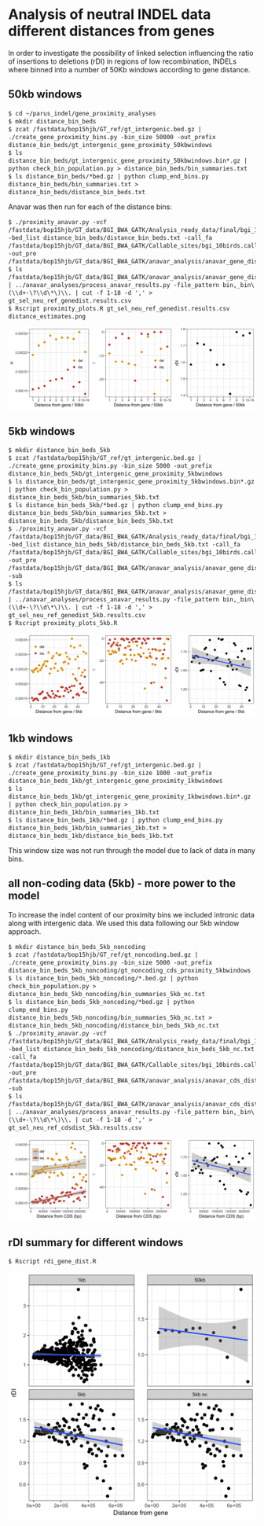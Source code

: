 # Analysis of neutral INDEL data different distances from genes 

In order to investigate the possibility of linked selection influencing the ratio of insertions to deletions (rDI) in
regions of low recombination, INDELs where binned into a number of 50Kb windows according to gene distance.

## 50kb windows

```
$ cd ~/parus_indel/gene_proximity_analyses
$ mkdir distance_bin_beds
$ zcat /fastdata/bop15hjb/GT_ref/gt_intergenic.bed.gz | ./create_gene_proximity_bins.py -bin_size 50000 -out_prefix distance_bin_beds/gt_intergenic_gene_proximity_50kbwindows
$ ls distance_bin_beds/gt_intergenic_gene_proximity_50kbwindows.bin*.gz | python check_bin_population.py > distance_bin_beds/bin_summaries.txt
$ ls distance_bin_beds/*bed.gz | python clump_end_bins.py distance_bin_beds/bin_summaries.txt > distance_bin_beds/distance_bin_beds.txt
```

Anavar was then run for each of the distance bins:

```
$ ./proximity_anavar.py -vcf /fastdata/bop15hjb/GT_data/BGI_BWA_GATK/Analysis_ready_data/final/bgi_10birds.filtered_indels.pol.anno.recomb.line.vcf.gz -bed_list distance_bin_beds/distance_bin_beds.txt -call_fa /fastdata/bop15hjb/GT_data/BGI_BWA_GATK/Callable_sites/bgi_10birds.callable.fa -out_pre /fastdata/bop15hjb/GT_data/BGI_BWA_GATK/anavar_analysis/anavar_gene_distance/gt_sel_neu_ref_genedist
$ ls /fastdata/bop15hjb/GT_data/BGI_BWA_GATK/anavar_analysis/anavar_gene_distance/*results* | ../anavar_analyses/process_anavar_results.py -file_pattern bin,_bin\(\\d+-\?\\d\*\)\\. | cut -f 1-18 -d ',' > gt_sel_neu_ref_genedist.results.csv
$ Rscript proximity_plots.R gt_sel_neu_ref_genedist.results.csv distance_estimates.png 
```

![dist_plot_1](distance_estimates.png)

## 5kb windows

```
$ mkdir distance_bin_beds_5kb
$ zcat /fastdata/bop15hjb/GT_ref/gt_intergenic.bed.gz | ./create_gene_proximity_bins.py -bin_size 5000 -out_prefix distance_bin_beds_5kb/gt_intergenic_gene_proximity_5kbwindows
$ ls distance_bin_beds/gt_intergenic_gene_proximity_5kbwindows.bin*.gz | python check_bin_population.py > distance_bin_beds_5kb/bin_summaries_5kb.txt
$ ls distance_bin_beds_5kb/*bed.gz | python clump_end_bins.py distance_bin_beds_5kb/bin_summaries_5kb.txt > distance_bin_beds_5kb/distance_bin_beds_5kb.txt
$ ./proximity_anavar.py -vcf /fastdata/bop15hjb/GT_data/BGI_BWA_GATK/Analysis_ready_data/final/bgi_10birds.filtered_indels.pol.anno.recomb.line.vcf.gz -bed_list distance_bin_beds_5kb/distance_bin_beds_5kb.txt -call_fa /fastdata/bop15hjb/GT_data/BGI_BWA_GATK/Callable_sites/bgi_10birds.callable.fa -out_pre /fastdata/bop15hjb/GT_data/BGI_BWA_GATK/anavar_analysis/anavar_gene_distance_5kb/gt_sel_neu_ref_genedist_5kb -sub
$ ls /fastdata/bop15hjb/GT_data/BGI_BWA_GATK/anavar_analysis/anavar_gene_distance_5kb/*results* | ../anavar_analyses/process_anavar_results.py -file_pattern bin,_bin\(\\d+-\?\\d\*\)\\. | cut -f 1-18 -d ',' > gt_sel_neu_ref_genedist_5kb.results.csv
$ Rscript proximity_plots_5kb.R 
```

![5kb_dist](distance_estimates_5kb.png)

## 1kb windows

```
$ mkdir distance_bin_beds_1kb
$ zcat /fastdata/bop15hjb/GT_ref/gt_intergenic.bed.gz | ./create_gene_proximity_bins.py -bin_size 1000 -out_prefix distance_bin_beds_1kb/gt_intergenic_gene_proximity_1kbwindows
$ ls distance_bin_beds_1kb/gt_intergenic_gene_proximity_1kbwindows.bin*.gz | python check_bin_population.py > distance_bin_beds_1kb/bin_summaries_1kb.txt
$ ls distance_bin_beds_1kb/*bed.gz | python clump_end_bins.py distance_bin_beds_1kb/bin_summaries_1kb.txt > distance_bin_beds_1kb/distance_bin_beds_1kb.txt
```

This window size was not run through the model due to lack of data in many bins.

## all non-coding data (5kb) - more power to the model

To increase the indel content of our proximity bins we included intronic data along with intergenic data. We used this
data following our 5kb window approach.

```
$ mkdir distance_bin_beds_5kb_noncoding
$ zcat /fastdata/bop15hjb/GT_ref/gt_noncoding.bed.gz | ./create_gene_proximity_bins.py -bin_size 5000 -out_prefix distance_bin_beds_5kb_noncoding/gt_noncoding_cds_proximity_5kbwindows
$ ls distance_bin_beds_5kb_noncoding/*.bed.gz | python check_bin_population.py > distance_bin_beds_5kb_noncoding/bin_summaries_5kb_nc.txt
$ ls distance_bin_beds_5kb_noncoding/*bed.gz | python clump_end_bins.py distance_bin_beds_5kb_noncoding/bin_summaries_5kb_nc.txt > distance_bin_beds_5kb_noncoding/distance_bin_beds_5kb_nc.txt
$ ./proximity_anavar.py -vcf /fastdata/bop15hjb/GT_data/BGI_BWA_GATK/Analysis_ready_data/final/bgi_10birds.filtered_indels.pol.anno.recomb.line.vcf.gz -bed_list distance_bin_beds_5kb_noncoding/distance_bin_beds_5kb_nc.txt -call_fa /fastdata/bop15hjb/GT_data/BGI_BWA_GATK/Callable_sites/bgi_10birds.callable.fa -out_pre /fastdata/bop15hjb/GT_data/BGI_BWA_GATK/anavar_analysis/anavar_cds_distance_5kb_nc/gt_sel_neu_ref_cdsdist_5kb -sub
$ ls /fastdata/bop15hjb/GT_data/BGI_BWA_GATK/anavar_analysis/anavar_cds_distance_5kb_nc/*results* | ../anavar_analyses/process_anavar_results.py -file_pattern bin,_bin\(\\d+-\?\\d\*\)\\. | cut -f 1-18 -d ',' > gt_sel_neu_ref_cdsdist_5kb.results.csv 
```

![5kb_nc](distance_estimates_5kb_nc.png)

## rDI summary for different windows

```
$ Rscript rdi_gene_dist.R
```

![rdi_all_wind](distance_rdi_counts.png)